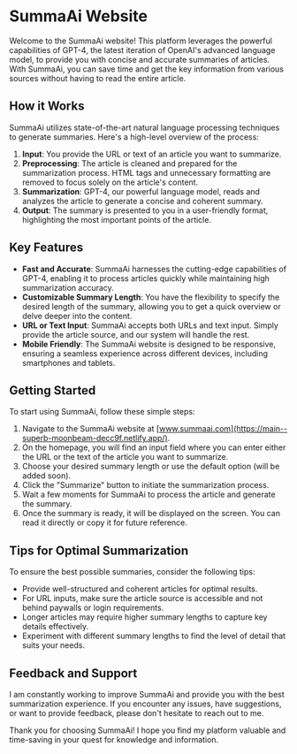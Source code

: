 # SummaAi Website

Welcome to the SummaAi website! This platform leverages the powerful capabilities of GPT-4, the latest iteration of OpenAI's advanced language model, to provide you with concise and accurate summaries of articles. With SummaAi, you can save time and get the key information from various sources without having to read the entire article.

## How it Works

SummaAi utilizes state-of-the-art natural language processing techniques to generate summaries. Here's a high-level overview of the process:

1. **Input**: You provide the URL or text of an article you want to summarize.
2. **Preprocessing**: The article is cleaned and prepared for the summarization process. HTML tags and unnecessary formatting are removed to focus solely on the article's content.
3. **Summarization**: GPT-4, our powerful language model, reads and analyzes the article to generate a concise and coherent summary.
4. **Output**: The summary is presented to you in a user-friendly format, highlighting the most important points of the article.

## Key Features

- **Fast and Accurate**: SummaAi harnesses the cutting-edge capabilities of GPT-4, enabling it to process articles quickly while maintaining high summarization accuracy.
- **Customizable Summary Length**: You have the flexibility to specify the desired length of the summary, allowing you to get a quick overview or delve deeper into the content.
- **URL or Text Input**: SummaAi accepts both URLs and text input. Simply provide the article source, and our system will handle the rest.
- **Mobile Friendly**: The SummaAi website is designed to be responsive, ensuring a seamless experience across different devices, including smartphones and tablets.

## Getting Started

To start using SummaAi, follow these simple steps:

1. Navigate to the SummaAi website at [www.summaai.com](https://main--superb-moonbeam-decc9f.netlify.app/).
2. On the homepage, you will find an input field where you can enter either the URL or the text of the article you want to summarize.
3. Choose your desired summary length or use the default option (will be added soon).
4. Click the "Summarize" button to initiate the summarization process.
5. Wait a few moments for SummaAi to process the article and generate the summary.
6. Once the summary is ready, it will be displayed on the screen. You can read it directly or copy it for future reference.

## Tips for Optimal Summarization

To ensure the best possible summaries, consider the following tips:

- Provide well-structured and coherent articles for optimal results.
- For URL inputs, make sure the article source is accessible and not behind paywalls or login requirements.
- Longer articles may require higher summary lengths to capture key details effectively.
- Experiment with different summary lengths to find the level of detail that suits your needs.


## Feedback and Support

I am constantly working to improve SummaAi and provide you with the best summarization experience. If you encounter any issues, have suggestions, or want to provide feedback, please don't hesitate to reach out to me.

Thank you for choosing SummaAi! I hope you find my platform valuable and time-saving in your quest for knowledge and information.
